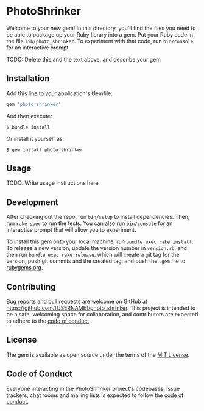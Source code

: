# PhotoShrinker

Welcome to your new gem! In this directory, you'll find the files you need to be able to package up your Ruby library into a gem. Put your Ruby code in the file `lib/photo_shrinker`. To experiment with that code, run `bin/console` for an interactive prompt.

TODO: Delete this and the text above, and describe your gem

## Installation

Add this line to your application's Gemfile:

```ruby
gem 'photo_shrinker'
```

And then execute:

    $ bundle install

Or install it yourself as:

    $ gem install photo_shrinker

## Usage

TODO: Write usage instructions here

## Development

After checking out the repo, run `bin/setup` to install dependencies. Then, run `rake spec` to run the tests. You can also run `bin/console` for an interactive prompt that will allow you to experiment.

To install this gem onto your local machine, run `bundle exec rake install`. To release a new version, update the version number in `version.rb`, and then run `bundle exec rake release`, which will create a git tag for the version, push git commits and the created tag, and push the `.gem` file to [rubygems.org](https://rubygems.org).

## Contributing

Bug reports and pull requests are welcome on GitHub at https://github.com/[USERNAME]/photo_shrinker. This project is intended to be a safe, welcoming space for collaboration, and contributors are expected to adhere to the [code of conduct](https://github.com/[USERNAME]/photo_shrinker/blob/master/CODE_OF_CONDUCT.md).

## License

The gem is available as open source under the terms of the [MIT License](https://opensource.org/licenses/MIT).

## Code of Conduct

Everyone interacting in the PhotoShrinker project's codebases, issue trackers, chat rooms and mailing lists is expected to follow the [code of conduct](https://github.com/[USERNAME]/photo_shrinker/blob/master/CODE_OF_CONDUCT.md).
